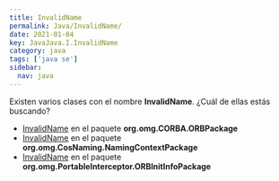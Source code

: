 ```yaml
---
title: InvalidName
permalink: Java/InvalidName/
date: 2021-01-04
key: JavaJava.I.InvalidName
category: java
tags: ['java se']
sidebar: 
  nav: java
---
```


Existen varios clases con el nombre **InvalidName**. ¿Cuál de ellas estás buscando?
<ul>
<li><a href="/Java/InvalidName-org-omg-CORBA-ORBPackage/">InvalidName</a> en el paquete <strong>org.omg.CORBA.ORBPackage</strong></li>
<li><a href="/Java/InvalidName-org-omg-CosNaming-NamingContextPackage/">InvalidName</a> en el paquete <strong>org.omg.CosNaming.NamingContextPackage</strong></li>
<li><a href="/Java/InvalidName-org-omg-PortableInterceptor-ORBInitInfoPackage/">InvalidName</a> en el paquete <strong>org.omg.PortableInterceptor.ORBInitInfoPackage</strong></li>
<ul>
